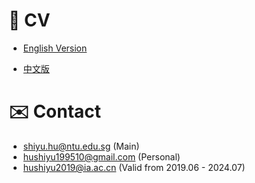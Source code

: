 # 📄 CV

- [English Version](https://huuuuusy.github.io/files/CV-EN.pdf)

- [中文版](https://huuuuusy.github.io/files/CV-CN.pdf)

<!-- - [Online Version (Via Overleaf)](https://cn.overleaf.com/read/zpcnftfsfsqp#69c6ed) -->

<!-- The original template is proposed by LianTze Lim (liantze@gmail.com), this verison and the Chinese version is proposed by Shiyu Hu (hushiyu199510@gmail.com).  -->

# ✉️ Contact
- shiyu.hu@ntu.edu.sg (Main)
- hushiyu199510@gmail.com (Personal)
- hushiyu2019@ia.ac.cn (Valid from 2019.06 - 2024.07)